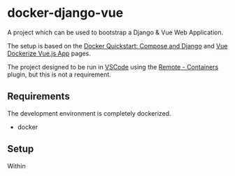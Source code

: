 # docker-django-vue

A project which can be used to bootstrap a Django & Vue Web Application.

The setup is based on the [Docker Quickstart: Compose and Django](https://docs.docker.com/samples/django/) and [Vue Dockerize Vue.js App](https://vuejs.org/v2/cookbook/dockerize-vuejs-app.html#Simple-Example) pages.

The project designed to be run in [VSCode](https://code.visualstudio.com/) using the [Remote - Containers](https://marketplace.visualstudio.com/items?itemName=ms-vscode-remote.remote-containers) plugin, but this is not a requirement.

## Requirements
The development environment is completely dockerized.

* docker

## Setup

Within